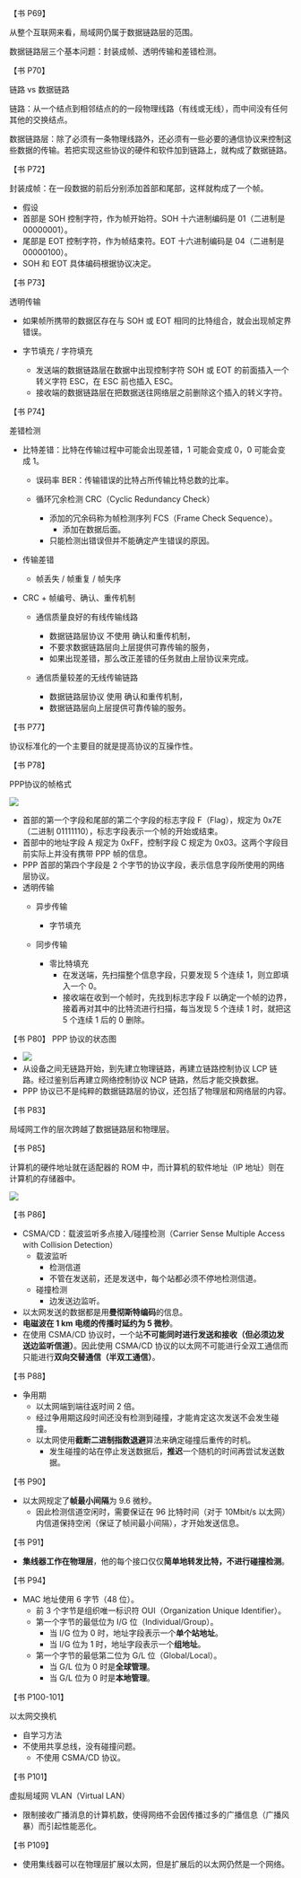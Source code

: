 【书 P69】

从整个互联网来看，局域网仍属于数据链路层的范围。

数据链路层三个基本问题：封装成帧、透明传输和差错检测。



【书 P70】

链路 vs 数据链路

链路：从一个结点到相邻结点的的一段物理线路（有线或无线），而中间没有任何其他的交换结点。

数据链路层：除了必须有一条物理线路外，还必须有一些必要的通信协议来控制这些数据的传输。若把实现这些协议的硬件和软件加到链路上，就构成了数据链路。



【书 P72】

封装成帧：在一段数据的前后分别添加首部和尾部，这样就构成了一个帧。

- 假设
- 首部是 SOH 控制字符，作为帧开始符。SOH 十六进制编码是 01（二进制是 00000001）。
- 尾部是 EOT 控制字符，作为帧结束符。EOT 十六进制编码是 04（二进制是 00000100）。
- SOH 和 EOT 具体编码根据协议决定。



【书 P73】

透明传输

- 如果帧所携带的数据区存在与 SOH 或 EOT 相同的比特组合，就会出现帧定界错误。

- 字节填充 / 字符填充

  - 发送端的数据链路层在数据中出现控制字符 SOH 或 EOT 的前面插入一个转义字符 ESC，在 ESC 前也插入 ESC。
  - 接收端的数据链路层在把数据送往网络层之前删除这个插入的转义字符。



【书 P74】

差错检测

- 比特差错：比特在传输过程中可能会出现差错，1 可能会变成 0，0 可能会变成 1。

  - 误码率 BER：传输错误的比特占所传输比特总数的比率。

  - 循环冗余检测 CRC（Cyclic Redundancy Check）

    - 添加的冗余码称为帧检测序列 FCS（Frame Check Sequence）。
      - 添加在数据后面。
    - 只能检测出错误但并不能确定产生错误的原因。

- 传输差错

  - 帧丢失 / 帧重复 / 帧失序

- CRC + 帧编号、确认、重传机制

  - 通信质量良好的有线传输线路

    - 数据链路层协议 不使用 确认和重传机制，
    - 不要求数据链路层向上层提供可靠传输的服务，
    - 如果出现差错，那么改正差错的任务就由上层协议来完成。

  - 通信质量较差的无线传输链路

    - 数据链路层协议 使用 确认和重传机制，
    - 数据链路层向上层提供可靠传输的服务。



【书 P77】

协议标准化的一个主要目的就是提高协议的互操作性。



【书 P78】

PPP协议的帧格式

![](./images/PPP-frame.png)

- 首部的第一个字段和尾部的第二个字段的标志字段 F（Flag），规定为 0x7E（二进制 01111110），标志字段表示一个帧的开始或结束。
- 首部中的地址字段 A 规定为 0xFF，控制字段 C 规定为 0x03。这两个字段目前实际上并没有携带 PPP 帧的信息。
- PPP 首部的第四个字段是 2 个字节的协议字段，表示信息字段所使用的网络层协议。
- 透明传输
  - 异步传输

    - 字节填充

  - 同步传输

    - 零比特填充
      - 在发送端，先扫描整个信息字段，只要发现 5 个连续 1，则立即填入一个 0。
      - 接收端在收到一个帧时，先找到标志字段 F 以确定一个帧的边界，接着再对其中的比特流进行扫描，每当发现 5 个连续 1 时，就把这 5 个连续 1 后的 0 删除。



【书 P80】
PPP 协议的状态图

  - ![](./images/PPP-status.png)
  - 从设备之间无链路开始，到先建立物理链路，再建立链路控制协议 LCP 链路。经过鉴别后再建立网络控制协议 NCP 链路，然后才能交换数据。
  - PPP 协议已不是纯粹的数据链路层的协议，还包括了物理层和网络层的内容。



【书 P83】

局域网工作的层次跨越了数据链路层和物理层。



【书 P85】

计算机的硬件地址就在适配器的 ROM 中，而计算机的软件地址（IP 地址）则在计算机的存储器中。

![](images/IP-MAC.png)



【书 P86】

- CSMA/CD：载波监听多点接入/碰撞检测（Carrier Sense Multiple Access with Collision Detection）
  - 载波监听
    - 检测信道
    - 不管在发送前，还是发送中，每个站都必须不停地检测信道。
  - 碰撞检测
    - 边发送边监听。
- 以太网发送的数据都是用**曼彻斯特编码**的信息。
- **电磁波在 1 km 电缆的传播时延约为 5 微秒**。
- 在使用 CSMA/CD 协议时，一个站**不可能同时进行发送和接收（但必须边发送边监听信道）**。因此使用 CSMA/CD 协议的以太网不可能进行全双工通信而只能进行**双向交替通信（半双工通信）**。



【书 P88】

- 争用期
  - 以太网端到端往返时间 2 倍。
  - 经过争用期这段时间还没有检测到碰撞，才能肯定这次发送不会发生碰撞。
  - 以太网使用**截断二进制指数退避**算法来确定碰撞后重传的时机。
    - 发生碰撞的站在停止发送数据后，**推迟**一个随机的时间再尝试发送数据。



【书 P90】

- 以太网规定了**帧最小间隔**为 9.6 微秒。
  - 因此检测信道空闲时，需要保证在 96 比特时间（对于 10Mbit/s 以太网）内信道保持空闲（保证了帧间最小间隔），才开始发送信息。



【书 P91】

- **集线器工作在物理层**，他的每个接口仅仅**简单地转发比特，不进行碰撞检测**。



【书 P94】

- MAC 地址使用 6 字节（48 位）。
  - 前 3 个字节是组织唯一标识符 OUI（Organization Unique Identifier）。
  - 第一个字节的最低位为 I/G 位（Individual/Group）。
    - 当 I/G 位为 0 时，地址字段表示一个**单个站地址**。
    - 当 I/G 位为 1 时，地址字段表示一个**组地址**。
  - 第一个字节的最低第二位为 G/L 位（Global/Local）。
    - 当 G/L 位为 0 时是**全球管理**。
    - 当 G/L 位为 0 时是**本地管理**。



【书 P100-101】

以太网交换机

- 自学习方法
- 不使用共享总线，没有碰撞问题。
  - 不使用 CSMA/CD 协议。



【书 P101】

虚拟局域网 VLAN（Virtual LAN）

- 限制接收广播消息的计算机数，使得网络不会因传播过多的广播信息（广播风暴）而引起性能恶化。



【书 P109】

- 使用集线器可以在物理层扩展以太网，但是扩展后的以太网仍然是一个网络。




































